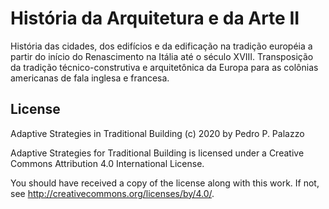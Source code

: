 # História da Arquitetura e da Arte II

História das cidades, dos edifícios e da edificação na tradição européia
a partir do início do Renascimento na Itália até o século XVIII.
Transposição da tradição técnico-construtiva e arquitetônica da Europa
para as colônias americanas de fala inglesa e francesa.

## License

Adaptive Strategies in Traditional Building (c) 2020 by Pedro P. Palazzo

Adaptive Strategies for Traditional Building is licensed under a Creative
Commons Attribution 4.0 International License.

You should have received a copy of the license along with this work. If
not, see http://creativecommons.org/licenses/by/4.0/.
